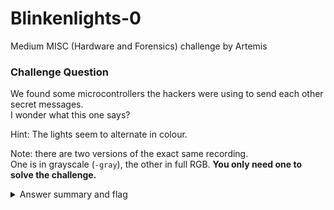 # Blinkenlights-0

Medium MISC (Hardware and Forensics) challenge by Artemis

### Challenge Question

We found some microcontrollers the hackers were using to send each other secret messages.  
I wonder what this one says?

Hint: The lights seem to alternate in colour.

Note: there are two versions of the exact same recording.  
One is in grayscale (`-gray`), the other in full RGB. 
**You only need one to solve the challenge.**

<details> 
  <summary>Answer summary and flag</summary>
  
  Steps:
  
  Flag: clubeh{r3d_@nd_9r33n_65843167}
  
</details>

